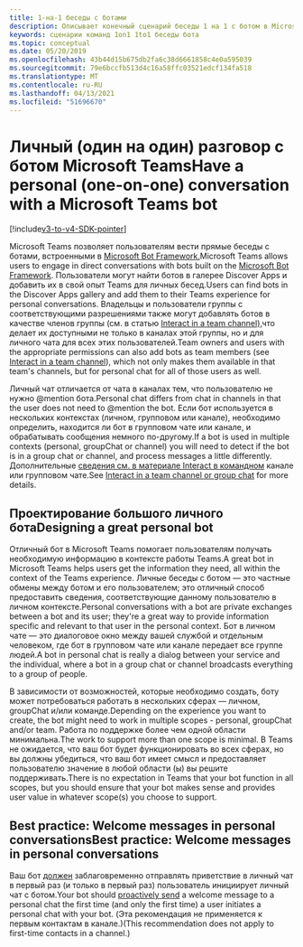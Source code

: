 ```yaml
---
title: 1-на-1 беседы с ботами
description: Описывает конечный сценарий беседы 1 на 1 с ботом в Microsoft Teams
keywords: сценарии команд 1on1 1to1 беседы бота
ms.topic: conceptual
ms.date: 05/20/2019
ms.openlocfilehash: 43b44d15b675db2fa6c38d6661858c4e0a595039
ms.sourcegitcommit: 79e6bccfb513d4c16a58ffc03521edcf134fa518
ms.translationtype: MT
ms.contentlocale: ru-RU
ms.lasthandoff: 04/13/2021
ms.locfileid: "51696670"
---
```

# <a name="have-a-personal-one-on-one-conversation-with-a-microsoft-teams-bot"></a><span data-ttu-id="6e50d-104">Личный (один на один) разговор с ботом Microsoft Teams</span><span class="sxs-lookup"><span data-stu-id="6e50d-104">Have a personal (one-on-one) conversation with a Microsoft Teams bot</span></span>

[!include[v3-to-v4-SDK-pointer](~/includes/v3-to-v4-pointer-bots.md)]

<span data-ttu-id="6e50d-105">Microsoft Teams позволяет пользователям вести прямые беседы с ботами, встроенными в [Microsoft Bot Framework.](/azure/bot-service/?view=azure-bot-service-3.0&preserve-view=true)</span><span class="sxs-lookup"><span data-stu-id="6e50d-105">Microsoft Teams allows users to engage in direct conversations with bots built on the [Microsoft Bot Framework](/azure/bot-service/?view=azure-bot-service-3.0&preserve-view=true).</span></span> <span data-ttu-id="6e50d-106">Пользователи могут найти ботов в галерее Discover Apps и добавить их в свой опыт Teams для личных бесед.</span><span class="sxs-lookup"><span data-stu-id="6e50d-106">Users can find bots in the Discover Apps gallery and add them to their Teams experience for personal conversations.</span></span> <span data-ttu-id="6e50d-107">Владельцы и пользователи группы с соответствующими разрешениями также могут добавлять ботов в качестве членов группы (см. в статью [Interact in a team channel),](~/resources/bot-v3/bot-conversations/bots-conv-channel.md)что делает их доступными не только в каналах этой группы, но и для личного чата для всех этих пользователей.</span><span class="sxs-lookup"><span data-stu-id="6e50d-107">Team owners and users with the appropriate permissions can also add bots as team members (see [Interact in a team channel](~/resources/bot-v3/bot-conversations/bots-conv-channel.md)), which not only makes them available in that team's channels, but for personal chat for all of those users as well.</span></span>

<span data-ttu-id="6e50d-108">Личный чат отличается от чата в каналах тем, что пользователю не нужно @mention бота.</span><span class="sxs-lookup"><span data-stu-id="6e50d-108">Personal chat differs from chat in channels in that the user does not need to @mention the bot.</span></span> <span data-ttu-id="6e50d-109">Если бот используется в нескольких контекстах (личном, групповом или канале), необходимо определить, находится ли бот в групповом чате или канале, и обрабатывать сообщения немного по-другому.</span><span class="sxs-lookup"><span data-stu-id="6e50d-109">If a bot is used in multiple contexts (personal, groupChat or channel) you will need to detect if the bot is in a group chat or channel, and process messages a little differently.</span></span> <span data-ttu-id="6e50d-110">Дополнительные [сведения см. в материале Interact в командном](~/resources/bot-v3/bot-conversations/bots-conv-proactive.md) канале или групповом чате.</span><span class="sxs-lookup"><span data-stu-id="6e50d-110">See [Interact in a team channel or group chat](~/resources/bot-v3/bot-conversations/bots-conv-proactive.md) for more details.</span></span>

## <a name="designing-a-great-personal-bot"></a><span data-ttu-id="6e50d-111">Проектирование большого личного бота</span><span class="sxs-lookup"><span data-stu-id="6e50d-111">Designing a great personal bot</span></span>

<span data-ttu-id="6e50d-112">Отличный бот в Microsoft Teams помогает пользователям получать необходимую информацию в контексте работы Teams.</span><span class="sxs-lookup"><span data-stu-id="6e50d-112">A great bot in Microsoft Teams helps users get the information they need, all within the context of the Teams experience.</span></span> <span data-ttu-id="6e50d-113">Личные беседы с ботом — это частные обмены между ботом и его пользователем; это отличный способ предоставить сведения, соответствующие данному пользователю в личном контексте.</span><span class="sxs-lookup"><span data-stu-id="6e50d-113">Personal conversations with a bot are private exchanges between a bot and its user; they're a great way to provide information specific and relevant to that user in the personal context.</span></span> <span data-ttu-id="6e50d-114">Бот в личном чате — это диалоговое окно между вашей службой и отдельным человеком, где бот в групповом чате или канале передает все группе людей.</span><span class="sxs-lookup"><span data-stu-id="6e50d-114">A bot in personal chat is really a dialog between your service and the individual, where a bot in a group chat or channel broadcasts everything to a group of people.</span></span>

<span data-ttu-id="6e50d-115">В зависимости от возможностей, которые необходимо создать, боту может потребоваться работать в нескольких сферах — личном, groupChat и/или команде.</span><span class="sxs-lookup"><span data-stu-id="6e50d-115">Depending on the experience you want to create, the bot might need to work in multiple scopes - personal, groupChat and/or team.</span></span> <span data-ttu-id="6e50d-116">Работа по поддержке более чем одной области минимальна.</span><span class="sxs-lookup"><span data-stu-id="6e50d-116">The work to support more than one scope is minimal.</span></span> <span data-ttu-id="6e50d-117">В Teams не ожидается, что ваш бот будет функционировать во всех сферах, но вы должны убедиться, что ваш бот имеет смысл и предоставляет пользователю значение в любой области (ы) вы решите поддерживать.</span><span class="sxs-lookup"><span data-stu-id="6e50d-117">There is no expectation in Teams that your bot function in all scopes, but you should ensure that your bot makes sense and provides user value in whatever scope(s) you choose to support.</span></span>

## <a name="best-practice-welcome-messages-in-personal-conversations"></a><span data-ttu-id="6e50d-118">Best practice: Welcome messages in personal conversations</span><span class="sxs-lookup"><span data-stu-id="6e50d-118">Best practice: Welcome messages in personal conversations</span></span>

<span data-ttu-id="6e50d-119">Ваш бот [должен](~/resources/bot-v3/bot-conversations/bots-conv-proactive.md) заблаговременно отправлять приветствие в личный чат в первый раз (и только в первый раз) пользователь инициирует личный чат с ботом.</span><span class="sxs-lookup"><span data-stu-id="6e50d-119">Your bot should [proactively send](~/resources/bot-v3/bot-conversations/bots-conv-proactive.md) a welcome message to a personal chat the first time (and only the first time) a user initiates a personal chat with your bot.</span></span> <span data-ttu-id="6e50d-120">(Эта рекомендация не применяется к первым контактам в канале.)</span><span class="sxs-lookup"><span data-stu-id="6e50d-120">(This recommendation does not apply to first-time contacts in a channel.)</span></span>
